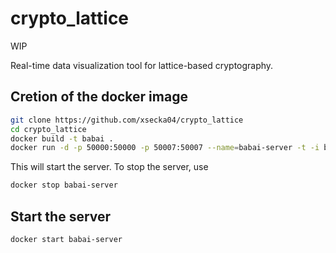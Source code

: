 # crypto_lattice
WIP

Real-time data visualization tool for lattice-based cryptography.

## Cretion of the docker image

```bash
git clone https://github.com/xsecka04/crypto_lattice
cd crypto_lattice
docker build -t babai .
docker run -d -p 50000:50000 -p 50007:50007 --name=babai-server -t -i babai
```
This will start the server. To stop the server, use 

```bash
docker stop babai-server
```

## Start the server

```bash
docker start babai-server
```



